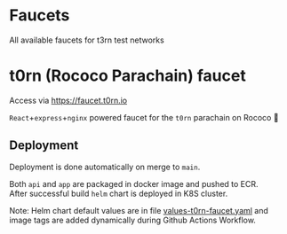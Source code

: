 # Faucets

All available faucets for t3rn test networks

# t0rn (Rococo Parachain) faucet

Access via https://faucet.t0rn.io

`React`+`express`+`nginx` powered faucet for the `t0rn` parachain on Rococo 🚿

## Deployment

Deployment is done automatically on merge to `main`.  

Both `api` and `app` are packaged in docker image and pushed to ECR.  
After successful build `helm` chart is deployed in K8S cluster. 

Note: Helm chart default values are in file [values-t0rn-faucet.yaml](./helm/values-t0rn-faucet.yaml) and image tags are added dynamically during Github Actions Workflow.